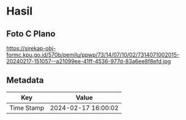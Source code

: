 # Hasil

## Foto C Plano

https://sirekap-obj-formc.kpu.go.id/570b/pemilu/ppwp/73/14/07/10/02/7314071002015-20240217-151057--a21099ee-41ff-4536-977d-83a6ee8f8efd.jpg


## Metadata

| Key        | Value               |
| ---------- | ------------------- |
| Time Stamp | 2024-02-17 16:00:02 |



